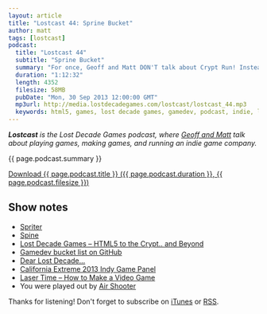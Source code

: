 ```yaml
---
layout: article
title: "Lostcast 44: Sprine Bucket"
author: matt
tags: [lostcast]
podcast:
  title: "Lostcast 44"
  subtitle: "Sprine Bucket"
  summary: "For once, Geoff and Matt DON'T talk about Crypt Run! Instead, we talk about Spriter, Spine, and a gamedev bucket list!"
  duration: "1:12:32"
  length: 4352
  filesize: 58MB
  pubDate: "Mon, 30 Sep 2013 12:00:00 GMT"
  mp3url: http://media.lostdecadegames.com/lostcast/lostcast_44.mp3
  keywords: html5, games, lost decade games, gamedev, podcast, indie, lostcast
---
```

_**Lostcast** is the Lost Decade Games podcast, where [Geoff and Matt](/about/) talk about playing games, making games, and running an indie game company._

{{ page.podcast.summary }}

<a class="download-podcast" href="{{ page.podcast.mp3url }}">
	Download {{ page.podcast.title }} ({{ page.podcast.duration }}, {{ page.podcast.filesize }})
</a>

## Show notes

* [Spriter](http://www.brashmonkey.com/spriter.htm)
* [Spine](http://esotericsoftware.com/)
* [Lost Decade Games – HTML5 to the Crypt.. and Beyond](http://www.gamedevacademy.org/lost-decade-games/)
* [Gamedev bucket list on GitHub](https://gist.github.com/gardaud/1766179)
* [Dear Lost Decade…](/dear-lost-decade/)
* [California Extreme 2013 Indy Game Panel](http://www.youtube.com/watch?v=pEBosTzXBCg)
* [Laser Time – How to Make a Video Game](http://www.lasertimepodcast.com/2012/06/04/laser-time-how-to-make-a-video-game/)
* You were played out by [Air Shooter](http://joshuamorse.bandcamp.com/track/air-shooter)

Thanks for listening! Don't forget to subscribe on [iTunes](http://itunes.apple.com/us/podcast/lostcast/id481950724) or [RSS](http://www.lostdecadegames.com/lostcast.xml).
